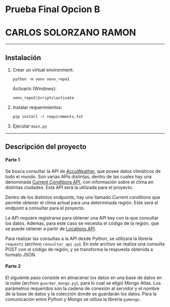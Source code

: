 # Prueba Final Opcion B
# CARLOS SOLORZANO RAMON
***
## Instalación

1. Crear un virtual environment:
    ```
    python -m venv venv_repo1
    ```
    Activarlo (Windows):
    ```
    venv_repo1\Scripts\activate
    ```
2. Instalar requerimientos:
    ```
    pip install -r requirements.txt
    ```
3. Ejecutar `main.py`

***
## Descripción del proyecto
#### Parte 1
Se busca consultar la API de [AccuWeather](https://www.accuweather.com), que posee datos climáticos de todo el mundo. Son varias APis distintas, dentro de las cuales hay una denominada [Current Conditions API](https://developer.accuweather.com/accuweather-current-conditions-api/apis), con información sobre el clima en distintas ciudades. Esta API será la utilizada para el proyecto.

Dentro de los distintos endpoints, hay uno llamado *Current conditions* que permite obtener el clima actual para una determinada región. Este será el endpoint a consultar para el proyecto.

La API requiere registrarse para obtener una API key con la que consultar los datos. Además, para este caso se necesita el código de la región, que se puede obtener a partir de [Locations API](https://developer.accuweather.com/accuweather-locations-api/apis). 

Para realizar las consultas a la API desde Python, se utilizará la librería `requests` (archivo `consultar_api.py`). En este archivo se realiza una consulta POST con el código de región, y se transforma la respuesta obtenida a formato JSON.

#### Parte 2
El siguiente paso consiste en almacenar los datos en una base de datos en la nube (archivo `guardar_mongo.py`), para lo cual se eligió Mongo Atlas. Los parámetros requeridos son la cadena de conexión al servidor y el nombre de la base de datos y la colección donde se guardarán los datos. Para la comunicación entre Python y Mongo se utiliza la librería `pymongo`.
